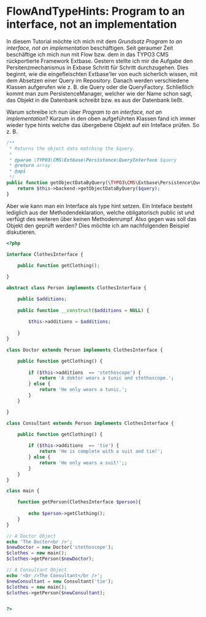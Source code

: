 FlowAndTypeHints: Program to an interface, not an implementation
================================================================
In diesem Tutorial möchte ich mich mit dem <i>Grundsatz Program to an interface, not an implementation</i> beschäftigen.
Seit geraumer Zeit beschäftige ich mich nun mit Flow bzw. dem in das TYPO3 CMS rückportierte Framework Extbase. Gestern stellte ich mir die Aufgabe den Persitenzmechanismus in Exbase Schritt für Schritt durchzugehen. Dies beginnt, wie die eingefleischten Extbase'ler von euch sicherlich wissen, mit dem Absetzen einer Query im <Model>Repository. Danach werden verschiedene Klassen aufgerufen wie z. B. die Query oder die QueryFactory. Schließlich kommt man zum PersistenceManager, welcher wie der Name schon sagt, das Objekt in die Datenbank schreibt bzw. es aus der Datenbank ließt.

Warum schreibe ich nun über <i>Program to an interface, not an implementation</i>? Kurzum in den oben aufgeführten Klassen fand ich immer wieder type hints welche das übergebene Objekt auf ein Inteface prüfen. So z. B.

```php
/**
 * Returns the object data matching the $query.
 *
 * @param \TYPO3\CMS\Extbase\Persistence\QueryInterface $query
 * @return array
 * @api
 */
public function getObjectDataByQuery(\TYPO3\CMS\Extbase\Persistence\QueryInterface $query) {
	return $this->backend->getObjectDataByQuery($query);
}

```

Aber wie kann man ein Interface als type hint setzen. Ein Inteface besteht lediglich aus der Methodendeklaration, welche obligatorisch public ist und verfügt des weiteren über keinen Methodenrumpf. Also gegen was soll das Objekt den geprüft werden? Dies möchte ich am nachfolgenden Beispiel diskutieren.


```php
<?php

interface ClothesInterface {
	
	public function getClothing();

}

abstract class Person implements ClothesInterface {

	public $additions;
	
	public function __construct($additions = NULL) {
	
		$this->additions = $additions;
	
	}
}

class Doctor extends Person implements ClothesInterface {	

	public function getClothing() {
		
		if ($this->additions  == 'stethoscope') {
			return 'A doktor wears a tunic and stethoscope.';
		} else {
			return 'He only wears a tunic.';
		}	
	}

}

class Consultant extends Person implements ClothesInterface {

	public function getClothing() {
		
		if ($this->additions  == 'tie') {
			return 'He is complete with a suit and tie!';
		} else {
			return 'He only wears a suit!';;
		}
	}
}

class main {

	function getPerson(ClothesInterface $person){
	
		echo $person->getClothing();
	}
}

// A Doctor Object
echo 'The Doctor<br />';
$newDoctor = new Doctor('stethoscope');
$clothes = new main();
$clothes->getPerson($newDoctor);

// A Consultant Object
echo '<br />The Consultant</br />';
$newConsultant = new Consultant('tie');
$clothes = new main();
$clothes->getPerson($newConsultant);


?>
```
